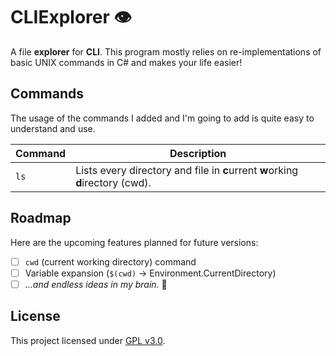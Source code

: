 # CLIExplorer 👁️

A file **explorer** for **CLI**. This program mostly relies on re-implementations of basic UNIX commands in C# and makes your life easier!

## Commands

The usage of the commands I added and I'm going to add is quite easy to understand and use.


| Command | Description                                                                    |
| ------- | ------------------------------------------------------------------------------ |
| `ls`    | Lists every directory and file in **c**urrent **w**orking **d**irectory (cwd). |


## Roadmap

Here are the upcoming features planned for future versions:

- [ ] `cwd` (current working directory) command
- [ ] Variable expansion (`$(cwd)` -> Environment.CurrentDirectory)
- [ ] *...and endless ideas in my brain.* 🚀

## License

This project licensed under [GPL v3.0](LICENSE).
